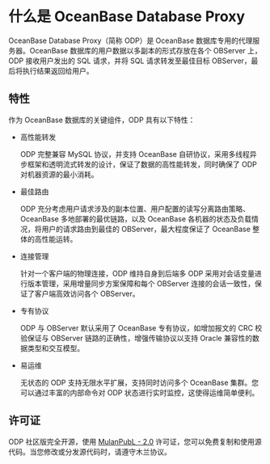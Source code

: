 什么是 OceanBase Database Proxy 
=================================================



OceanBase Database Proxy（简称 ODP）是 OceanBase 数据库专用的代理服务器。OceanBase 数据库的用户数据以多副本的形式存放在各个 OBServer 上，ODP 接收用户发出的 SQL 请求，并将 SQL 请求转发至最佳目标 OBServer，最后将执行结果返回给用户。

特性 
-----------------------

作为 OceanBase 数据库的关键组件，ODP 具有以下特性：

* 高性能转发

  ODP 完整兼容 MySQL 协议，并支持 OceanBase 自研协议，采用多线程异步框架和透明流式转发的设计，保证了数据的高性能转发，同时确保了 ODP 对机器资源的最小消耗。
  

* 最佳路由

  ODP 充分考虑用户请求涉及的副本位置、用户配置的读写分离路由策略、OceanBase 多地部署的最优链路，以及 OceanBase 各机器的状态及负载情况，将用户的请求路由到最佳的 OBServer，最大程度保证了 OceanBase 整体的高性能运转。
  

* 连接管理

  针对一个客户端的物理连接，ODP 维持自身到后端多 ODP 采用对会话变量进行版本管理，采用增量同步方案保障和每个 OBServer 连接的会话一致性，保证了客户端高效访问各个 OBServer。
  

* 专有协议

  ODP 与 OBServer 默认采用了 OceanBase 专有协议，如增加报文的 CRC 校验保证与 OBServer 链路的正确性，增强传输协议以支持 Oracle 兼容性的数据类型和交互模型。
  

* 易运维

  无状态的 ODP 支持无限水平扩展，支持同时访问多个 OceanBase 集群。您可以通过丰富的内部命令对 ODP 状态进行实时监控，这使得运维简单便利。
  




许可证 
------------------------

ODP 社区版完全开源，使用 [MulanPubL - 2.0](http://license.coscl.org.cn/MulanPubL-2.0/index.html) 许可证，您可以免费复制和使用源代码。当您修改或分发源代码时，请遵守木兰协议。
